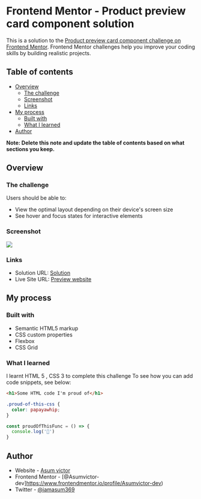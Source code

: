# Frontend Mentor - Product preview card component solution

This is a solution to the [Product preview card component challenge on Frontend Mentor](https://www.frontendmentor.io/challenges/product-preview-card-component-GO7UmttRfa). Frontend Mentor challenges help you improve your coding skills by building realistic projects. 

## Table of contents

- [Overview](#overview)
  - [The challenge](#the-challenge)
  - [Screenshot](#screenshot)
  - [Links](#links)
- [My process](#my-process)
  - [Built with](#built-with)
  - [What I learned](#what-i-learned)
- [Author](#author)


**Note: Delete this note and update the table of contents based on what sections you keep.**

## Overview

### The challenge

Users should be able to:

- View the optimal layout depending on their device's screen size
- See hover and focus states for interactive elements

### Screenshot

![](C:\Users\Neo\Desktop\vic\product-preview-card-component-main/screenshoot.PNG)

### Links

- Solution URL: [Solution](https://github.com/Asumvictor-dev/Frontendmentor-product-card-challenge)
- Live Site URL: [Preview website](https://asumvictor-dev.github.io/Frontendmentor-product-card-challenge/)

## My process

### Built with

- Semantic HTML5 markup
- CSS custom properties
- Flexbox
- CSS Grid


### What I learned

I learnt HTML 5 , CSS 3 to complete this challenge
To see how you can add code snippets, see below:

```html
<h1>Some HTML code I'm proud of</h1>
```
```css
.proud-of-this-css {
  color: papayawhip;
}
```
```js
const proudOfThisFunc = () => {
  console.log('🎉')
}
```

## Author

- Website - [Asum victor](https://www.your-site.com)
- Frontend Mentor - [@Asumvictor-dev]https://www.frontendmentor.io/profile/Asumvictor-dev)
- Twitter - [@iamasum369](https://twitter.com/iamasum369)


